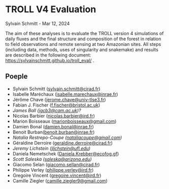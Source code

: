 # TROLL V4 Evaluation
Sylvain Schmitt -
Mar 12, 2024

The aim of these analyses is to evaluate the TROLL version 4 simulations
of daily fluxes and the final structure and composition of the forest in
relation to field observations and remote sensing at two Amazonian
sites. All steps (including data, methods, uses of singularity and
snakemake) and results are described in the following document:
<https://sylvainschmitt.github.io/troll_eval/> .

## Poeple

- Sylvain Schmitt (sylvain.schmitt@cirad.fr)
- Isabelle Maréchaux (isabelle.marechaux@inrae.fr)
- Jérôme Chave (jerome.chave@univ-tlse3.fr)
- Fabian J. Fischer (f.fischer@bristol.ac.uk)
- *James Ball* *(jgcb3@cam.ac.uk)?*
- Nicolas Barbier (nicolas.barbier@ird.fr)
- Marion Boisseaux (marionboisseaux@gmail.com)
- Damien Bonal (damien.bonal@inrae.fr)
- Benoit Burban(benoit.burban@inrae.fr)
- *Natalia Restrepo-Coupe (nataliacoupe@gmail.com)*
- Géraldine Derroire (geraldine.derroire@cirad.fr)
- *Jeremy Lichstein (jlichstein@ufl.edu)*
- Daniela Nemetschek (Daniela.Krebber@ecofog.gf)
- *Scott Saleska (saleska@arizona.edu)*
- Giacomo Selan (giacomo.sellan@cirad.fr)
- Philippe Verley (philippe.verley@ird.fr)
- Gregoire Vincent (gregoire.vincent@ird.fr)
- Camille Ziegler (camille.ziegler9@gmail.com)
